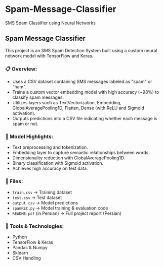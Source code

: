 # Spam-Message-Classifier
SMS Spam Classifier using Neural Networks

## Spam Message Classifier

This project is an SMS Spam Detection System built using a custom neural network model with TensorFlow and Keras.

### 📋 Overview:
- Uses a CSV dataset containing SMS messages labeled as "spam" or "ham".
- Trains a custom vector embedding model with high accuracy (~98%) to classify spam messages.
- Utilizes layers such as TextVectorization, Embedding, GlobalAveragePooling1D, Flatten, Dense (with ReLU and Sigmoid activation).
- Outputs predictions into a CSV file indicating whether each message is spam or not.

### 🔧 Model Highlights:
- Text preprocessing and tokenization.
- Embedding layer to capture semantic relationships between words.
- Dimensionality reduction with GlobalAveragePooling1D.
- Binary classification with Sigmoid activation.
- Achieves high accuracy on test data.

### 📂 Files:
- `train.csv` → Training dataset
- `test.csv` → Test dataset
- `output.csv` → Model predictions
- `spamREC.py` → Model training & evaluation code
- `README.pdf` (in Persian) → Full project report (Persian)

### 🚀 Tools & Technologies:
- Python
- TensorFlow & Keras
- Pandas & Numpy
- Sklearn
- CSV Handling

